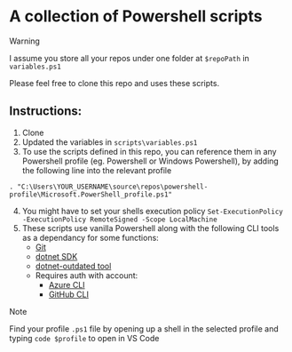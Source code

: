 # A collection of Powershell scripts

> [!WARNING]
> I assume you store all your repos under one folder at `$repoPath` in `variables.ps1`

Please feel free to clone this repo and uses these scripts.

## Instructions:
1. Clone
2. Updated the variables in `scripts\variables.ps1`
3. To use the scripts defined in this repo, you can reference them in any Powershell profile (eg. Powershell or Windows Powershell), by adding the following line into the relevant profile
```
. "C:\Users\YOUR_USERNAME\source\repos\powershell-profile\Microsoft.PowerShell_profile.ps1"
```
4. You might have to set your shells execution policy `Set-ExecutionPolicy -ExecutionPolicy RemoteSigned -Scope LocalMachine`
5. These scripts use vanilla Powershell along with the following CLI tools as a dependancy for some functions:
    * [Git](https://git-scm.com/)
    * [dotnet SDK](https://dotnet.microsoft.com/en-us/download)
    * [dotnet-outdated tool](https://github.com/dotnet-outdated/dotnet-outdated)
    * Requires auth with account:
        * [Azure CLI](https://learn.microsoft.com/en-us/cli/azure/)
        * [GitHub CLI](https://cli.github.com/)


> [!NOTE]
> Find your profile `.ps1` file by opening up a shell in the selected profile and typing `code $profile` to open in VS Code